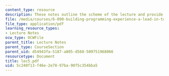 ```yaml
---
content_type: resource
description: These notes outline the scheme of the lecture and provide study problems.
file: /media/courses/6-090-building-programming-experience-a-lead-in-to-6-001-january-iap-2005/5c240f13f46e2e7897ba90f5c354bba5_lec5.pdf
file_type: application/pdf
learning_resource_types:
- Lecture Notes
ocw_type: OCWFile
parent_title: Lecture Notes
parent_type: CourseSection
parent_uid: d54943fa-5187-a805-d568-509751968066
resourcetype: Document
title: lec5.pdf
uid: 5c240f13-f46e-2e78-97ba-90f5c354bba5
---
```

